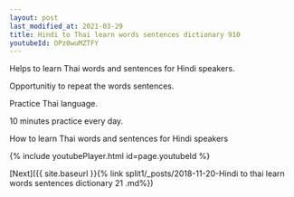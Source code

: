 ```yaml
---
layout: post
last_modified_at: 2021-03-29
title: Hindi to Thai learn words sentences dictionary 910 
youtubeId: OPz0wuMZTFY
---
```

 
 
Helps to learn Thai words and sentences for Hindi speakers.

Opportunitiy to repeat the words sentences. 

Practice Thai language. 
 
10 minutes practice every day. 
 
How to learn Thai words and sentences for Hindi speakers 
 
{% include youtubePlayer.html id=page.youtubeId %}
 
 
[Next]({{ site.baseurl }}{% link  split1/_posts/2018-11-20-Hindi to thai learn words sentences dictionary 21 .md%})
 
